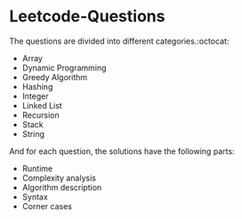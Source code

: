 # Leetcode-Questions

The questions are divided into different categories.:octocat: 
- Array
- Dynamic Programming
- Greedy Algorithm
- Hashing 
- Integer
- Linked List
- Recursion
- Stack
- String

And for each question, the solutions have the following parts:

- Runtime
- Complexity analysis
- Algorithm description
- Syntax 
- Corner cases
